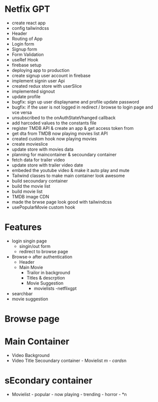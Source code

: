# Netfix GPT

- create react app
- config tailwindcss
- Header
- Routing of App
- Login form
- Signup form
- Form Validation
- useRef Hook
- firebase setup
- deploying app to production
- create signup user account in firebase
- implement signin user Api
- created redux store with userSlice
- implemented signout
- update profile
- bugfix: sign up user displayname and profile update password
- bugfix: if the user is not logged in redirect / browse to login page and vce versa
- unsubscribed to the onAuthStateVhanged  callback
- add harcoded values to the constants file
- register TMDB API & create an app & get access token from
- get dta from TMDB now playing movies list API
- created custom hook now playing movies 
- create movieslice
- update store with movies data
- planning for maincontainer & secoundary container
- fetch data for trailer video
- update store with trailer video date
- embeded the youtube video & make it auto play and mute
- Tailwind classes to make main container look awesome
- build secoundary container
- build the movie list
- build movie list
- TMDB image CDN
- made the brwse page look good with tailwindcss
- usePopularMovie custom hook


# Features
- login singin page
   - singin/out form
   - redirect to browse page
- Browse-> after authentication
  - Header
  - Main Movie
    - Trailor in background
    - Titles & descrption
    - Movie Suggestion
      - movielists
-netflixgpt
 - searchbar
 - movie suggestion     

 # Browse page
 # Main Container
   - Video Background
   - Video Title
  Secoundary container
    - Movielist *m
    - cards*n
  
  # sEcondary container
   - Movielist - popular
               - now playing
               - trending
               - horror
               - *n